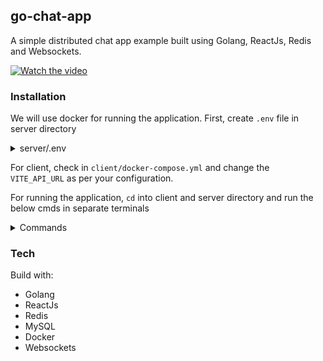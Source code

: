 ## go-chat-app

A simple distributed chat app example built using Golang, ReactJs, Redis and Websockets.

[![Watch the video](https://img.youtube.com/vi/n0669MY5Gvs/maxresdefault.jpg)](https://www.youtube.com/watch?v=n0669MY5Gvs)

### Installation

We will use docker for running the application. First, create `.env` file in server directory

<details>
<summary> server/.env </summary>

```jsx
DB_DRIVER=mysql
DB_URL=<user>:<password>@tcp(<mysql_docker_container_name>:3306)/<db_name>?parseTime=true
MYSQL_ROOT_PASSWORD=<password>
MYSQL_DATABASE=<db_name>
REDIS_ADDR=<redis_docker_container_name>:6379
REDIS_PWD=
JWT_SECRET_KEY=<secret_key>
```

</details>

For client, check in `client/docker-compose.yml` and change the `VITE_API_URL` as per your configuration.

For running the application, `cd` into client and server directory and run the below cmds in separate terminals

<details>
<summary>Commands</summary>

```jsx
~/client > docker compose up --build
~/server > docker compose up --build
```

</details>

### Tech

Build with:

- Golang
- ReactJs
- Redis
- MySQL
- Docker
- Websockets
